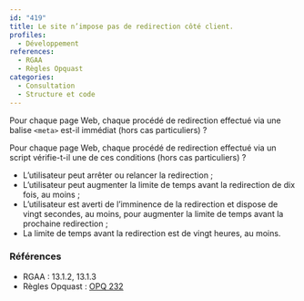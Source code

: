 ```yaml
---
id: "419"
title: Le site n’impose pas de redirection côté client.
profiles:
  - Développement
references:
  - RGAA
  - Règles Opquast
categories:
  - Consultation
  - Structure et code
---
```


Pour chaque page Web, chaque procédé de redirection effectué via une balise `<meta>` est-il immédiat (hors cas particuliers) ?

Pour chaque page Web, chaque procédé de redirection effectué via un script vérifie-t-il une de ces conditions (hors cas particuliers) ?
* L’utilisateur peut arrêter ou relancer la redirection ;
* L’utilisateur peut augmenter la limite de temps avant la redirection de dix fois, au moins ;
* L’utilisateur est averti de l’imminence de la redirection et dispose de vingt secondes, au moins, pour augmenter la limite de temps avant la prochaine redirection ;
* La limite de temps avant la redirection est de vingt heures, au moins.

### Références

*   RGAA : 13.1.2, 13.1.3
*   Règles Opquast : [OPQ 232](https://checklists.opquast.com/fr/assurance-qualite-web/le-site-nimpose-pas-de-redirection-ou-de-rafraichissement-automatique-cote-client)
